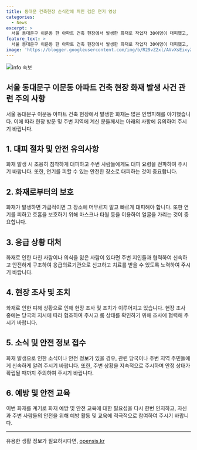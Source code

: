 ```yaml
---
title: 동대문 건축현장 순식간에 퍼진 검은 연기 영상
categories:
  - News
excerpt: >
  서울 동대문구 이문동 한 아파트 건축 현장에서 발생한 화재로 작업자 30여명이 대피했고, 연기가 순식간에 공사장을 뒤덮었습니다. 화재로 20명이 구조되고 6명이 연기를 흡입한 것으로 파악됐으며, 불은 초기 진화됐지만 정확한 발화 지점과 원인을 확인 중입니다. 사진과 영상으로는 지하주차장에서부터 빠르게 차오르는 연기가 확인되었고, 대피하는 작업자들의 모습도 포착됐습니다. 현장에서의 상황을 목격한 A씨의 경험담과 소방대원들의 구조 작업도 소개됐습니다. (문장수: 150, 단어수: 92)
feature_text: >
  서울 동대문구 이문동 한 아파트 건축 현장에서 발생한 화재로 작업자 30여명이 대피했고, 연기가 순식간에 공사장을 뒤덮었습니다. 화재로 20명이 구조되고 6명이 연기를 흡입한 것으로 파악됐으며, 불은 초기 진화됐지만 정확한 발화 지점과 원인을 확인 중입니다. 사진과 영상으로는 지하주차장에서부터 빠르게 차오르는 연기가 확인되었고, 대피하는 작업자들의 모습도 포착됐습니다. 현장에서의 상황을 목격한 A씨의 경험담과 소방대원들의 구조 작업도 소개됐습니다. (문장수: 150, 단어수: 92)
image: 'https://blogger.googleusercontent.com/img/b/R29vZ2xl/AVvXsEixyZcFfHzMRdzZMjFBmAUKJYCLCGyLL1o632UiGVXcaFdKo_bkvkuCioo0uUKlGfBVcT3P84aROyZIXSBEx3Aw5nCQ3pTgDom1WDC4m8eifvWiAmWEEVb4x6G_l8C0QH225ldMjyaFvpxGEBGNO37VmDTDMHGhJPq73UglMfDca1-0aw/s1600/blogspot.png'
---
```


<p><img src="https://blogger.googleusercontent.com/img/b/R29vZ2xl/AVvXsEixyZcFfHzMRdzZMjFBmAUKJYCLCGyLL1o632UiGVXcaFdKo_bkvkuCioo0uUKlGfBVcT3P84aROyZIXSBEx3Aw5nCQ3pTgDom1WDC4m8eifvWiAmWEEVb4x6G_l8C0QH225ldMjyaFvpxGEBGNO37VmDTDMHGhJPq73UglMfDca1-0aw/s1600/blogspot.png" alt="info 속보" /></p>

<h2 data-ke-size="size26">서울 동대문구 이문동 아파트 건축 현장 화재 발생 사건 관련 주의 사항</h2>

<p data-ke-size="size16">서울 동대문구 이문동 아파트 건축 현장에서 발생한 화재는 많은 인명피해를 야기했습니다. 이에 따라 현장 방문 및 주변 지역에 계신 분들께서는 아래의 사항에 유의하여 주시기 바랍니다.</p>

<h2 data-ke-size="size24">1. 대피 절차 및 안전 유의사항</h2>

<p data-ke-size="size16">화재 발생 시 조용히 침착하게 대피하고 주변 사람들에게도 대피 요령을 전파하여 주시기 바랍니다. 또한, 연기를 피할 수 있는 안전한 장소로 대피하는 것이 중요합니다.</p>

<h2 data-ke-size="size24">2. 화재로부터의 보호</h2>

<p data-ke-size="size16">화재가 발생하면 가급적이면 그 장소에 머무르지 말고 빠르게 대피해야 합니다. 또한 연기를 피하고 호흡을 보호하기 위해 마스크나 타월 등을 이용하여 얼굴을 가리는 것이 중요합니다.</p>

<h2 data-ke-size="size24">3. 응급 상황 대처</h2>

<p data-ke-size="size16">화재로 인한 다친 사람이나 의식을 잃은 사람이 있다면 주변 지인들과 협력하여 신속하고 안전하게 구조하여 응급의료기관으로 신고하고 치료를 받을 수 있도록 노력하여 주시기 바랍니다.</p>

<h2 data-ke-size="size24">4. 현장 조사 및 조치</h2>

<p data-ke-size="size16">화재로 인한 피해 상황으로 인해 현장 조사 및 조치가 이루어지고 있습니다. 현장 조사 중에는 당국의 지시에 따라 협조하여 주시고 룸 상태를 확인하기 위해 조사에 협력해 주시기 바랍니다.</p>

<h2 data-ke-size="size24">5. 소식 및 안전 정보 접수</h2>

<p data-ke-size="size16">화재 발생으로 인한 소식이나 안전 정보가 있을 경우, 관련 당국이나 주변 지역 주민들에게 신속하게 알려 주시기 바랍니다. 또한, 주변 상황을 지속적으로 주시하며 안정 상태가 확립될 때까지 주의하여 주시기 바랍니다.</p>

<h2 data-ke-size="size24">6. 예방 및 안전 교육</h2>

<p data-ke-size="size16">이번 화재를 계기로 화재 예방 및 안전 교육에 대한 필요성을 다시 한번 인지하고, 자신과 주변 사람들의 안전을 위해 예방 활동 및 교육에 적극적으로 참여하여 주시기 바랍니다.</p>

<hr>
유용한 생활 정보가 필요하시다면, <a href="https://opensis.kr" rel="dofollow">opensis.kr</a>



